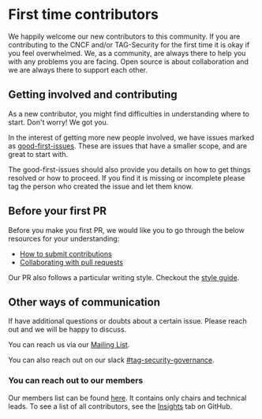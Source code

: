 # First time contributors

We happily welcome our new contributors to this
community. If you are contributing to the CNCF
and/or TAG-Security for the first time it is
okay if you feel overwhelmed. We, as a
community, are always there to help you
with any problems you are facing.
Open source is about collaboration and
we are always there to support
each other.

## Getting involved and contributing

As a new contributor, you might find
difficulties in understanding where to start.
Don't worry! We got you.

In the interest of getting more new people
involved, we have issues marked as
[good-first-issues](https://github.com/cncf/tag-security/issues?q=is%3Aopen+is%3Aissue+label%3A%22good+first+issue%22).
These are issues that have a smaller scope,
and are great to start with.

The good-first-issues should also provide
you details on how to get things resolved or
how to proceed. If you find it is missing or
incomplete please tag the person who created
the issue and let them know.

## Before your first PR

Before you make you first PR, we would like
you to go through the below resources
for your understanding:

- [How to submit contributions](https://opensource.guide/how-to-contribute/#how-to-submit-a-contribution)
- [Collaborating with pull requests](https://docs.github.com/en/pull-requests/collaborating-with-pull-requests)

Our PR also follows a particular writing
style. Checkout the [style guide](https://github.com/cncf/tag-security/blob/main/CONTRIBUTING/writing-style.md).

## Other ways of communication

If have additional questions or
doubts about a certain issue.
Please reach out and we will
be happy to discuss.

You can reach us via our [Mailing List](mailto:cncf-tag-security-leads@lists.cncf.io).

You can also reach out on our slack [#tag-security-governance](https://cloud-native.slack.com/archives/C0230RW8V2T).

### You can reach out to our members

Our members list can be found
[here](https://github.com/cncf/tag-security#members). It contains only chairs
and technical leads. To see a list of all contributors, see the
[Insights](https://github.com/cncf/tag-security/graphs/contributors) tab
on GitHub.
